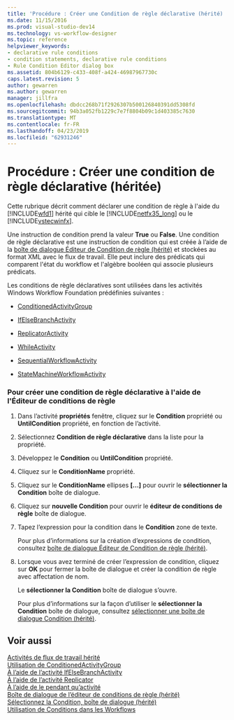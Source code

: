 ```yaml
---
title: 'Procédure : Créer une Condition de règle déclarative (hérité) | Microsoft Docs'
ms.date: 11/15/2016
ms.prod: visual-studio-dev14
ms.technology: vs-workflow-designer
ms.topic: reference
helpviewer_keywords:
- declarative rule conditions
- condition statements, declarative rule conditions
- Rule Condition Editor dialog box
ms.assetid: 804b6129-c433-408f-a424-46987967730c
caps.latest.revision: 5
author: gewarren
ms.author: gewarren
manager: jillfra
ms.openlocfilehash: dbdcc268b71f2926307b500126840391dd5308fd
ms.sourcegitcommit: 94b3a052fb1229c7e7f8804b09c1d403385c7630
ms.translationtype: MT
ms.contentlocale: fr-FR
ms.lasthandoff: 04/23/2019
ms.locfileid: "62931246"
---
```

# <a name="how-to-create-a-declarative-rule-condition-legacy"></a>Procédure : Créer une condition de règle déclarative (héritée)
Cette rubrique décrit comment déclarer une condition de règle à l'aide du [!INCLUDE[wfd1](../includes/wfd1-md.md)] hérité qui cible le [!INCLUDE[netfx35_long](../includes/netfx35-long-md.md)] ou le [!INCLUDE[vstecwinfx](../includes/vstecwinfx-md.md)].  
  
 Une instruction de condition prend la valeur **True** ou **False**. Une condition de règle déclarative est une instruction de condition qui est créée à l’aide de la [boîte de dialogue Éditeur de Condition de règle (hérité)](../workflow-designer/rule-condition-editor-dialog-box-legacy.md) et stockées au format XML avec le flux de travail. Elle peut inclure des prédicats qui comparent l'état du workflow et l'algèbre booléen qui associe plusieurs prédicats.  
  
 Les conditions de règle déclaratives sont utilisées dans les activités Windows Workflow Foundation prédéfinies suivantes :  
  
- [ConditionedActivityGroup](http://go.microsoft.com/fwlink?LinkID=65017)  
  
- [IfElseBranchActivity](http://go.microsoft.com/fwlink?LinkID=65034)  
  
- [ReplicatorActivity](http://go.microsoft.com/fwlink?LinkID=65039)  
  
- [WhileActivity](http://go.microsoft.com/fwlink?LinkID=65049)  
  
- [SequentialWorkflowActivity](http://go.microsoft.com/fwlink?LinkID=65040)  
  
- [StateMachineWorkflowActivity](http://go.microsoft.com/fwlink?LinkID=65045)  
  
### <a name="to-create-a-declarative-rule-condition-using-the-rule-condition-editor"></a>Pour créer une condition de règle déclarative à l'aide de l'Éditeur de conditions de règle  
  
1. Dans l’activité **propriétés** fenêtre, cliquez sur le **Condition** propriété ou **UntilCondition** propriété, en fonction de l’activité.  
  
2. Sélectionnez **Condition de règle déclarative** dans la liste pour la propriété.  
  
3. Développez le **Condition** ou **UntilCondition** propriété.  
  
4. Cliquez sur le **ConditionName** propriété.  
  
5. Cliquez sur le **ConditionName** ellipses **[...]**  pour ouvrir le **sélectionner la Condition** boîte de dialogue.  
  
6. Cliquez sur **nouvelle Condition** pour ouvrir le **éditeur de conditions de règle** boîte de dialogue.  
  
7. Tapez l’expression pour la condition dans le **Condition** zone de texte.  
  
     Pour plus d’informations sur la création d’expressions de condition, consultez [boîte de dialogue Éditeur de Condition de règle (hérité)](../workflow-designer/rule-condition-editor-dialog-box-legacy.md).  
  
8. Lorsque vous avez terminé de créer l’expression de condition, cliquez sur **OK** pour fermer la boîte de dialogue et créer la condition de règle avec affectation de nom.  
  
     Le **sélectionner la Condition** boîte de dialogue s’ouvre.  
  
     Pour plus d’informations sur la façon d’utiliser le **sélectionner la Condition** boîte de dialogue, consultez [sélectionner une boîte de dialogue Condition (hérité)](../workflow-designer/select-condition-dialog-box-legacy.md).  
  
## <a name="see-also"></a>Voir aussi  
 [Activités de flux de travail hérité](../workflow-designer/legacy-workflow-activities.md)   
 [Utilisation de ConditionedActivityGroup](http://go.microsoft.com/fwlink?LinkID=65066)   
 [À l’aide de l’activité IfElseBranchActivity](http://go.microsoft.com/fwlink?LinkID=65075)   
 [À l’aide de l’activité Replicator](http://go.microsoft.com/fwlink?LinkID=65080)   
 [À l’aide de le pendant qu’activité](http://go.microsoft.com/fwlink?LinkID=65091)   
 [Boîte de dialogue de l’éditeur de conditions de règle (hérité)](../workflow-designer/rule-condition-editor-dialog-box-legacy.md)   
 [Sélectionnez la Condition, boîte de dialogue (hérité)](../workflow-designer/select-condition-dialog-box-legacy.md)   
 [Utilisation de Conditions dans les Workflows](http://go.microsoft.com/fwlink?LinkID=65009)